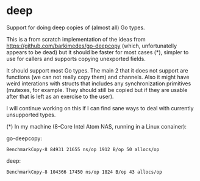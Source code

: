 # deep
Support for doing deep copies of (almost all) Go types.

This is a from scratch implementation of the ideas from https://github.com/barkimedes/go-deepcopy (which, unfortunatelly appears to be dead) but it should be faster for most cases (*), simpler to use for callers and supports copying unexported fields.

It should support most Go types. The main 2 that it does not support are functions (we can not really copy them) and channels. Also it might have weird interations with structs that includes any synchronization primitives (mutexes, for example. They should still be copied but if they are usable after that is left as an exercise to the user).

I will continue working on this if I can find sane ways to deal with currently unsupported types.

(*) In my machine (8-Core Intel Atom NAS, running in a Linux conainer):

go-deepcopy:

`BenchmarkCopy-8 84931 21655 ns/op 1912 B/op 50 allocs/op`

deep:

`BenchmarkCopy-8 104366 17450 ns/op 1824 B/op 43 allocs/op`
